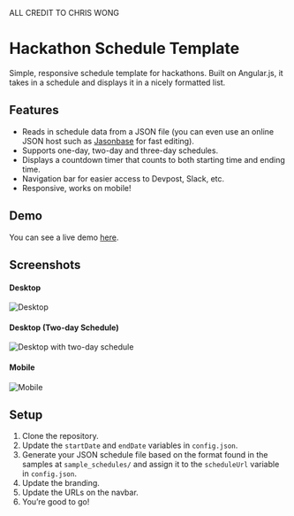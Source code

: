 ALL CREDIT TO CHRIS WONG
# Hackathon Schedule Template
Simple, responsive schedule template for hackathons. Built on Angular.js, it takes in a schedule and displays it in a nicely formatted list.

## Features
* Reads in schedule data from a JSON file (you can even use an online JSON host such as [Jasonbase](https://www.jasonbase.com/) for fast editing).
* Supports one-day, two-day and three-day schedules.
* Displays a countdown timer that counts to both starting time and ending time.
* Navigation bar for easier access to Devpost, Slack, etc.
* Responsive, works on mobile!

## Demo
You can see a live demo [here](https://schedule-demo.hackuci.com).

## Screenshots
#### Desktop
![Desktop](/screenshots/desktop.png)

#### Desktop (Two-day Schedule)
![Desktop with two-day schedule](/screenshots/desktop_dual.png)

#### Mobile
![Mobile](/screenshots/mobile.png)

## Setup
1. Clone the repository.
2. Update the `startDate` and `endDate` variables in `config.json`.
3. Generate your JSON schedule file based on the format found in the samples at `sample_schedules/` and assign it to the `scheduleUrl` variable in `config.json`.
4. Update the branding.
5. Update the URLs on the navbar.
6. You’re good to go!